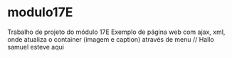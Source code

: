 # modulo17E
Trabalho de projeto do módulo 17E
Exemplo de página web com ajax, xml, onde atualiza o container (imagem e caption) através de menu
// Hallo
samuel esteve aqui